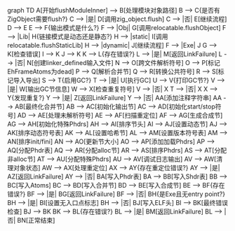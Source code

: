 graph TD
    A[开始flushModuleInner] --> B[处理模块对象路径]
    B --> C{是否有ZigObject需要flush?}
    C --> |是| D[调用zig_object.flush]
    C --> |否| E[继续流程]
    D --> E
    E --> F{输出模式是什么?}
    F --> |Obj| G[调用relocatable.flushObject]
    F --> |Lib| H{链接模式是动态还是静态?}
    H --> |static| I[调用relocatable.flushStaticLib]
    H --> |dynamic| J[继续流程]
    F --> |Exe| J
    G --> K[检查错误]
    I --> K
    J --> K
    K --> L{存在错误?}
    L --> |是| M[返回LinkFailure]
    L --> |否| N[创建linker_defined输入文件]
    N --> O[跨文件解析符号]
    O --> P[标记EhFrameAtoms为dead]
    P --> Q[解析合并节]
    Q --> R[转换公共符号]
    R --> S[标记导入导出]
    S --> T{启用GC?}
    T --> |是| U[执行GC]
    U --> V{打印GC节?}
    V --> |是| W[输出GC节信息]
    W --> X[检查重复符号]
    V --> |否| X
    T --> |否| X
    X --> Y{发现重复?}
    Y --> |是| Z[返回LinkFailure]
    Y --> |否| AA[添加注释字符串]
    AA --> AB[最终化合并节]
    AB --> AC[初始化输出节]
    AC --> AD[初始化start/stop符号]
    AD --> AE[处理未解析符号]
    AE --> AF[扫描重定位]
    AF --> AG[生成合成节]
    AG --> AH[初始化特殊Phdrs]
    AH --> AI[排序节头]
    AI --> AJ[设置动态节]
    AJ --> AK[排序动态符号表]
    AK --> AL[设置哈希节]
    AL --> AM[设置版本符号表]
    AM --> AN[排序init/fini]
    AN --> AO[更新节大小]
    AO --> AP[添加加载Phdrs]
    AP --> AQ[分配Phdr表]
    AQ --> AR[分配alloc节]
    AR --> AS[排序Phdrs]
    AS --> AT[分配非alloc节]
    AT --> AU[分配特殊Phdrs]
    AU --> AV[调试日志输出]
    AV --> AW[清理对象状态]
    AW --> AX[处理重定位]
    AX --> AY{存在重定位错误?}
    AY --> |是| AZ[返回LinkFailure]
    AY --> |否| BA[写入Phdr表]
    BA --> BB[写入Shdr表]
    BB --> BC[写入Atoms]
    BC --> BD[写入合并节]
    BD --> BE[写入合成节]
    BE --> BF{存在错误?}
    BF --> |是| BG[返回LinkFailure]
    BF --> |否| BH{是Exe且无entry point?}
    BH --> |是| BI[设置无入口点标志]
    BH --> |否| BJ[写入ELF头]
    BI --> BK[最终错误检查]
    BJ --> BK
    BK --> BL{存在错误?}
    BL --> |是| BM[返回LinkFailure]
    BL --> |否| BN[正常结束]
